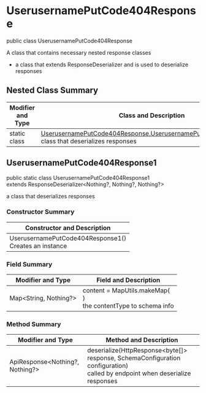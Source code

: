 # UserusernamePutCode404Response

public class UserusernamePutCode404Response

A class that contains necessary nested response classes
- a class that extends ResponseDeserializer and is used to deserialize responses

## Nested Class Summary
| Modifier and Type | Class and Description |
| ----------------- | --------------------- |
| static class | [UserusernamePutCode404Response.UserusernamePutCode404Response1](#userusernameputcode404response1)<br>class that deserializes responses |

## UserusernamePutCode404Response1
public static class UserusernamePutCode404Response1<br>
extends ResponseDeserializer<Nothing?, Nothing?, Nothing?>

a class that deserializes responses

### Constructor Summary
| Constructor and Description |
| --------------------------- |
| UserusernamePutCode404Response1()<br>Creates an instance |

### Field Summary
| Modifier and Type | Field and Description |
| ----------------- | --------------------- |
| Map<String, Nothing?> | content =  MapUtils.makeMap(<br>)<br>the contentType to schema info |

### Method Summary
| Modifier and Type | Method and Description |
| ----------------- | ---------------------- |
| ApiResponse<Nothing?, Nothing?> | deserialize(HttpResponse<byte[]> response, SchemaConfiguration configuration)<br>called by endpoint when deserialize responses |
